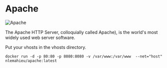 Apache
==
![Apache](https://upload.wikimedia.org/wikipedia/commons/thumb/c/cd/ASF-logo.svg/langfr-96px-ASF-logo.svg.png) 

The Apache HTTP Server, colloquially called Apache), is the world's most widely used web server software.

Put your vhosts in the vhosts directory.

```
docker run -d -p 80:80 -p 8080:8080 -v /var/www:/var/www  --net="host" nlemahieu/apache:latest

```